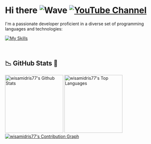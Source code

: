 # Hi there ![Wave](https://img.shields.io/badge/👋-wave-blue) [![YouTube Channel](https://img.shields.io/badge/YouTube%20Channel-FF0000?style=flat&logo=youtube&logoColor=white)](https://youtube.com/@wisamidris)


I'm a passionate developer proficient in a diverse set of programming languages and technologies:

</div>
<div >
  <p>
    <a href="https://skillicons.dev">
      <img src="https://skillicons.dev/icons?i=cs,python,js,ts,go,rust,kotlin,html,css,bootstrap,flask,react,vue,svelte,unity,unreal,godot,docker,kubernetes,ubuntu,aws,azure,githubactions&perline=7" alt="My Skills"/> 
    </a>
  </p>
</div>
<br>

<h2> 📉 GitHub Stats 🌟 </h2>
<div> 
<p>
  <a href="https://github.com/wisamidris77"><img alt="wisamidris77's Github Stats" src="https://github-readme-stats.vercel.app/api/?username=wisamidris77&show_icons=true&include_all_commits=true&count_private=true&theme=material-palenight&hide_border=true&bg_color=1F222E&title_color=03D8F3&icon_color=F8D866&line_height=28&rank_icon=github" height="192px"/></a>
  <a href="https://github.com/wisamidris77"><img alt="wisamidris77's Top Languages" src="https://github-readme-stats.vercel.app/api/top-langs/?username=wisamidris77&langs_count=20&layout=compact&theme=material-palenight&hide_border=true&bg_color=1F222E&title_color=03D8F3&icon_color=F8D866" height="192px"/></a>
  <a href="https://github.com/wisamidris77"><img alt="wisamidris77's Contribution Graph" src="https://github-readme-activity-graph.vercel.app/graph?username=wisamidris77&theme=dracula&bg_color=1F222E&title_color=03D8F3&point=F8D866&line=03D8F3&color=a6accd&hide_border=true&radius=4.5" /></a>
</p>
</div>
<br>

